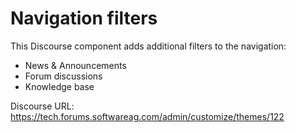 # Navigation filters

This Discourse component adds additional filters to the navigation:

* News & Announcements
* Forum discussions
* Knowledge base

Discourse URL: https://tech.forums.softwareag.com/admin/customize/themes/122
